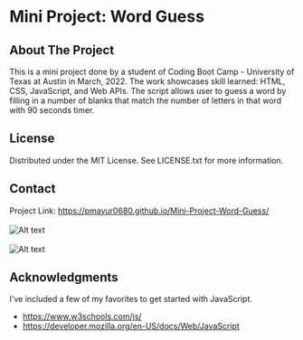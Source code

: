 # Mini Project: Word Guess
## About The Project
This is a mini project done by a student of Coding Boot Camp - University of Texas at Austin in March, 2022. The work showcases skill learned: HTML, CSS, JavaScript, and Web APIs. The script allows user to guess a word by filling in a number of blanks that match the number of letters in that word with 90 seconds timer.
## License
Distributed under the MIT License. See LICENSE.txt for more information.
## Contact
Project Link: https://pmayur0680.github.io/Mini-Project-Word-Guess/<br /><br />
![Alt text](https://user-images.githubusercontent.com/101486770/161553428-538bcb9e-e1cb-46ca-b3a6-8c363ddd0d00.png?raw=true "Word Guess")<br><br>
![Alt text](https://user-images.githubusercontent.com/101486770/161553461-ec575522-1cb3-45b6-9d37-7071e4f1a632.png?raw=true "Word Guess")
## Acknowledgments
 I've included a few of my favorites to get started with JavaScript. 
 - https://www.w3schools.com/js/
 - https://developer.mozilla.org/en-US/docs/Web/JavaScript
